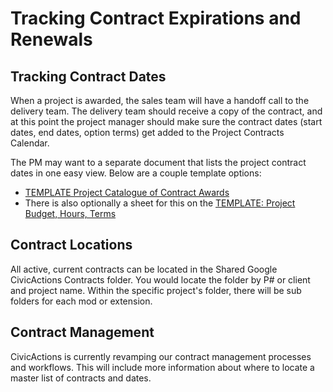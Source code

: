 # Tracking Contract Expirations and Renewals

## Tracking Contract Dates

When a project is awarded, the sales team will have a handoff call to the delivery team. The delivery team should receive a copy of the contract, and at this point the project manager should make sure the contract dates (start dates, end dates, option terms) get added to the Project Contracts Calendar.

The PM may want to a separate document that lists the project contract dates in one easy view. Below are a couple template options:

- [TEMPLATE Project Catalogue of Contract Awards](https://docs.google.com/spreadsheets/d/1Ur6yFfqBnF0L2BXw9tM0j9wC5uiFLqdW2v-_3BR2-gg/edit#gid=0)
- There is also optionally a sheet for this on the [TEMPLATE: Project Budget, Hours, Terms](https://docs.google.com/spreadsheets/d/1fCFzC_7dLe6diXWK8_yzW91svJFGnYbwEMLAPI-tDeU/edit#gid=1956976072)

## Contract Locations

All active, current contracts can be located in the Shared Google CivicActions Contracts folder. You would locate the folder by P# or client and project name. Within the specific project's folder, there will be sub folders for each mod or extension.

## Contract Management

CivicActions is currently revamping our contract management processes and workflows. This will include more information about where to locate a master list of contracts and dates.
